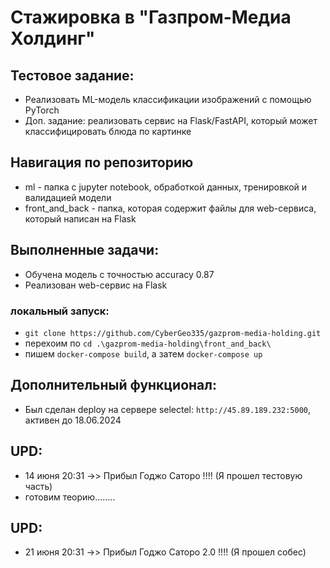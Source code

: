 # Стажировка в "Газпром-Медиа Холдинг"

## Тестовое задание: 
* Реализовать ML-модель классификации изображений с помощью PyTorch
*  Доп. задание: реализовать сервис на Flask/FastAPI, который может классифицировать блюда по картинке

## Навигация по репозиторию
* ml - папка с jupyter notebook, обработкой данных, тренировкой и валидацией модели
* front_and_back - папка, которая содержит файлы для web-сервиса, который написан на Flask

## Выполненные задачи:
* Обучена модель с точностью accuracy 0.87
* Реализован web-сервис на Flask

### локальный запуск: 
* `git clone https://github.com/CyberGeo335/gazprom-media-holding.git`
* перехоим по `cd .\gazprom-media-holding\front_and_back\`
* пишем `docker-compose build`, а затем `docker-compose up`

## Дополнительный функционал:
* Был сделан deploy на сервере selectel: `http://45.89.189.232:5000`, активен до 18.06.2024

## UPD:
* 14 июня 20:31 ->> Прибыл Годжо Саторо !!!! (Я прошел тестовую часть)
*  готовим теорию........ 

## UPD:
* 21 июня 20:31 ->> Прибыл Годжо Саторо 2.0 !!!! (Я прошел собес)
